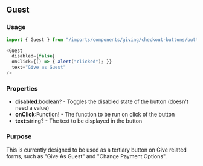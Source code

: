 ## Guest

### Usage

```js
import { Guest } from "/imports/components/giving/checkout-buttons/buttons";

<Guest
  disabled={false}
  onClick={() => { alert("clicked"); }}
  text="Give as Guest"
/>
```

### Properties

* **disabled**:boolean? - Toggles the disabled state of the button (doesn't need a value)
* **onClick**:Function! - The function to be run on click of the button
* **text**:string? - The text to be displayed in the button

### Purpose

This is currently designed to be used as a tertiary button on Give related forms, such as "Give As Guest" and "Change Payment Options".
